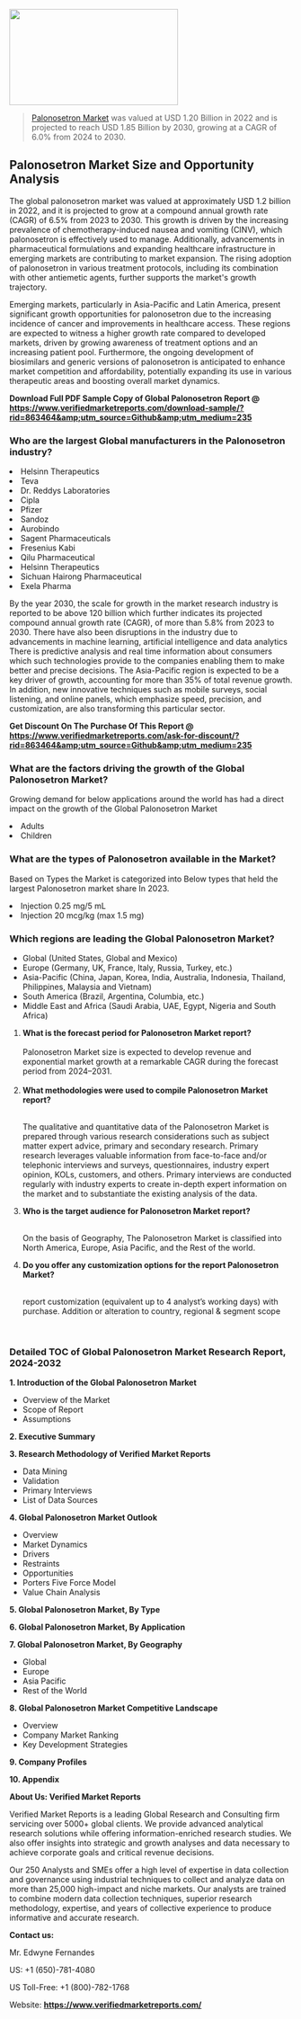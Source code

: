 <img src="https://ffe5etoiles.com/wp-content/uploads/2024/12/MST1-300x171.png" alt="" width="300" height="171" class="alignnone size-medium wp-image-20088" /><blockquote><p><p><a href="https://www.verifiedmarketreports.com/download-sample/?rid=863464&utm_source=Github&utm_medium=235" target="_blank">Palonosetron Market</a> was valued at USD 1.20 Billion in 2022 and is projected to reach USD 1.85 Billion by 2030, growing at a CAGR of 6.0% from 2024 to 2030.</p></blockquote><p><h2>Palonosetron Market Size and Opportunity Analysis</h2><p>The global palonosetron market was valued at approximately USD 1.2 billion in 2022, and it is projected to grow at a compound annual growth rate (CAGR) of 6.5% from 2023 to 2030. This growth is driven by the increasing prevalence of chemotherapy-induced nausea and vomiting (CINV), which palonosetron is effectively used to manage. Additionally, advancements in pharmaceutical formulations and expanding healthcare infrastructure in emerging markets are contributing to market expansion. The rising adoption of palonosetron in various treatment protocols, including its combination with other antiemetic agents, further supports the market's growth trajectory.</p><p>Emerging markets, particularly in Asia-Pacific and Latin America, present significant growth opportunities for palonosetron due to the increasing incidence of cancer and improvements in healthcare access. These regions are expected to witness a higher growth rate compared to developed markets, driven by growing awareness of treatment options and an increasing patient pool. Furthermore, the ongoing development of biosimilars and generic versions of palonosetron is anticipated to enhance market competition and affordability, potentially expanding its use in various therapeutic areas and boosting overall market dynamics.</p></p><p class=""><strong>Download Full PDF Sample Copy of Global Palonosetron Report @ <a href="https://www.verifiedmarketreports.com/download-sample/?rid=863464&amp;utm_source=Github&amp;utm_medium=235" target="_blank">https://www.verifiedmarketreports.com/download-sample/?rid=863464&amp;utm_source=Github&amp;utm_medium=235</a></strong></p><h3 id="" class="">Who are the largest Global manufacturers in the Palonosetron industry?</h3><p><li>Helsinn Therapeutics</li><li> Teva</li><li> Dr. Reddys Laboratories</li><li> Cipla</li><li> Pfizer</li><li> Sandoz</li><li> Aurobindo</li><li> Sagent Pharmaceuticals</li><li> Fresenius Kabi</li><li> Qilu Pharmaceutical</li><li> Helsinn Therapeutics</li><li> Sichuan Hairong Pharmaceutical</li><li> Exela Pharma</li></p><div class=""><div class="" dir="" data-message-author-role="" data-message-id="" data-message-model-slug=""><div class=""><div class=""><div class=""><div class="" dir="" data-message-author-role="" data-message-id="" data-message-model-slug=""><div class=""><div class=""><p>By the year 2030, the scale for growth in the market research industry is reported to be above 120 billion which further indicates its projected compound annual growth rate (CAGR), of more than 5.8% from 2023 to 2030. There have also been disruptions in the industry due to advancements in machine learning, artificial intelligence and data analytics There is predictive analysis and real time information about consumers which such technologies provide to the companies enabling them to make better and precise decisions. The Asia-Pacific region is expected to be a key driver of growth, accounting for more than 35% of total revenue growth. In addition, new innovative techniques such as mobile surveys, social listening, and online panels, which emphasize speed, precision, and customization, are also transforming this particular sector.</p><p><strong>Get Discount On The Purchase Of This Report @&nbsp; <a href="https://www.verifiedmarketreports.com/ask-for-discount/?rid=863464&amp;utm_source=Github&amp;utm_medium=235" target="_blank">https://www.verifiedmarketreports.com/ask-for-discount/?rid=863464&amp;utm_source=Github&amp;utm_medium=235</a></strong></p></div></div></div></div></div></div></div></div><h3 id="" class="">What are the factors driving the growth of the Global Palonosetron Market?</h3><p id="" class="">Growing demand for below applications around the world has had a direct impact on the growth of the Global Palonosetron Market</p><p id="" class=""><li>Adults</li><li> Children</li></p><h3 id="" class="">What are the types of Palonosetron available in the Market?</h3><p id="" class="">Based on Types the Market is categorized into Below types that held the largest Palonosetron market share In 2023.</p><p id="" class=""><li>Injection 0.25 mg/5 mL</li><li> Injection 20 mcg/kg (max 1.5 mg)</li></p><h3 id="" class="">Which regions are leading the Global Palonosetron Market?</h3><ul><li>Global (United States, Global and Mexico)</li><li>Europe (Germany, UK, France, Italy, Russia, Turkey, etc.)</li><li>Asia-Pacific (China, Japan, Korea, India, Australia, Indonesia, Thailand, Philippines, Malaysia and Vietnam)</li><li>South America (Brazil, Argentina, Columbia, etc.)</li><li>Middle East and Africa (Saudi Arabia, UAE, Egypt, Nigeria and South Africa)</li></ul><p><ol><li><strong>What is the forecast period for Palonosetron Market report?<br /></strong><br /><span data-sheets-root="1" data-sheets-value="{&quot;1&quot;:2,&quot;2&quot;:&quot;XXXX size is expected to develop revenue and exponential market growth at a remarkable CAGR during the forecast period from 2024&ndash;2030.&quot;}" data-sheets-userformat="{&quot;2&quot;:12674,&quot;4&quot;:{&quot;1&quot;:2,&quot;2&quot;:16776960},&quot;10&quot;:2,&quot;11&quot;:0,&quot;15&quot;:&quot;Arial&quot;,&quot;16&quot;:12}">Palonosetron Market size is expected to develop revenue and exponential market growth at a remarkable CAGR during the forecast period from 2024&ndash;2031.</span><br /><br /></li><li><strong>What methodologies were used to compile Palonosetron Market report?<br /><br /></strong><p>The qualitative and quantitative data of the&nbsp;Palonosetron Market is prepared through various research considerations such as subject matter expert advice, primary and secondary research. Primary research leverages valuable information from face-to-face and/or telephonic interviews and surveys, questionnaires, industry expert opinion, KOLs, customers, and others. Primary interviews are conducted regularly with industry experts to create in-depth expert information on the market and to substantiate the existing analysis of the data.&nbsp;</p></li><li><strong>Who is the target audience for Palonosetron Market report?<br /><br /></strong><p>On the basis of Geography, The&nbsp;Palonosetron Market is classified into North America, Europe, Asia Pacific, and the Rest of the world.</p></li><li><strong>Do you offer any customization options for the report Palonosetron Market?<br /><br /></strong><p>report customization (equivalent up to 4 analyst&rsquo;s working days) with purchase. Addition or alteration to country, regional &amp; segment scope</p><p>&nbsp;</p></li></ol></p><h3 id="" class="">Detailed TOC of Global Palonosetron Market Research Report, 2024-2032</h3><p id="" class=""><strong>1. Introduction of the Global Palonosetron Market</strong></p><ul><li>Overview of the Market</li><li>Scope of Report</li><li>Assumptions</li></ul><p id="" class=""><strong>2. Executive Summary</strong></p><p id="" class=""><strong>3. Research Methodology of&nbsp;Verified Market Reports</strong></p><ul><li>Data Mining</li><li>Validation</li><li>Primary Interviews</li><li>List of Data Sources</li></ul><p id="" class=""><strong>4. Global Palonosetron Market Outlook</strong></p><ul><li>Overview</li><li>Market Dynamics</li><li>Drivers</li><li>Restraints</li><li>Opportunities</li><li>Porters Five Force Model</li><li>Value Chain Analysis</li></ul><p id="" class=""><strong>5. Global Palonosetron Market, By&nbsp;Type</strong></p><p id="" class=""><strong>6. Global Palonosetron Market, By Application</strong></p><p id="" class=""><strong>7. Global Palonosetron Market, By Geography</strong></p><ul><li>Global</li><li>Europe</li><li>Asia Pacific</li><li>Rest of the World</li></ul><p id="" class=""><strong>8. Global Palonosetron Market Competitive Landscape</strong></p><ul><li>Overview</li><li>Company Market Ranking</li><li>Key Development Strategies</li></ul><p id="" class=""><strong>9. Company Profiles</strong></p><p id="" class=""><strong>10. Appendix</strong></p><p id="" class=""><strong>About Us: Verified Market Reports</strong></p><p id="" class="">Verified Market Reports is a leading Global Research and Consulting firm servicing over 5000+ global clients. We provide advanced analytical research solutions while offering information-enriched research studies. We also offer insights into strategic and growth analyses and data necessary to achieve corporate goals and critical revenue decisions.</p><p id="" class="">Our 250 Analysts and SMEs offer a high level of expertise in data collection and governance using industrial techniques to collect and analyze data on more than 25,000 high-impact and niche markets. Our analysts are trained to combine modern data collection techniques, superior research methodology, expertise, and years of collective experience to produce informative and accurate research.</p><p id="" class=""><strong>Contact us:</strong></p><p id="" class="">Mr. Edwyne Fernandes</p><p id="" class="">US: +1 (650)-781-4080</p><p id="" class="">US Toll-Free: +1 (800)-782-1768</p><p id="" class="">Website: <a target="" data-test-app-aware-link=""><strong>https://www.verifiedmarketreports.com/</strong></a></p>
